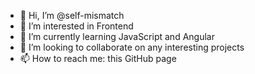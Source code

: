 - 👋  Hi, I’m @self-mismatch
- 👀  I’m interested in Frontend
- 🌱  I’m currently learning JavaScript and Angular
- 💞️  I’m looking to collaborate on any interesting projects
- 📫   How to reach me: this GitHub page

<!---
self-mismatch/self-mismatch is a ✨ special ✨ repository because its `README.md` (this file) appears on your GitHub profile.
You can click the Preview link to take a look at your changes.
--->
